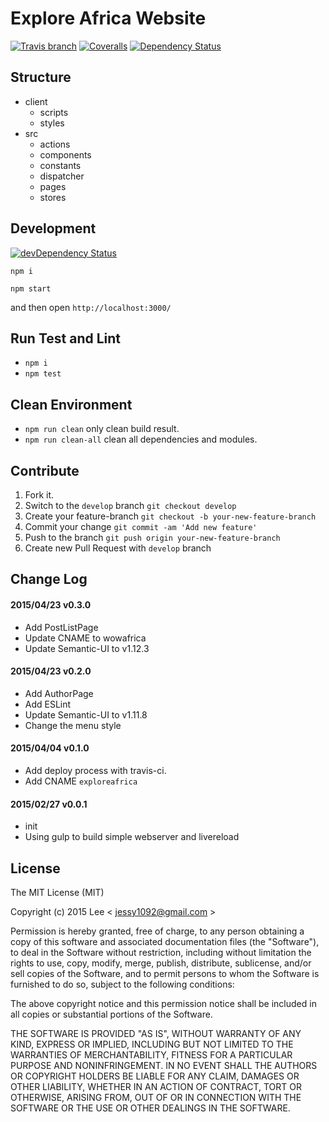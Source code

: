 Explore Africa Website
=============
[![Travis branch][travis-ci-img]][travis-ci-url] [![Coveralls][coveralls-img]][coveralls-url] [![Dependency Status][david-dm-image]][david-dm-url]

## Structure

- client
  + scripts
  + styles
- src
  + actions
  + components
  + constants
  + dispatcher
  + pages
  + stores

## Development
[![devDependency Status][david-dm-dev-image]][david-dm-dev-url]

`npm i`

`npm start`

and then open `http://localhost:3000/`

## Run Test and Lint

- `npm i`
- `npm test`

## Clean Environment

- `npm run clean` only clean build result.
- `npm run clean-all` clean all dependencies and modules.

## Contribute

1. Fork it.
2. Switch to the `develop` branch `git checkout develop`
3. Create your feature-branch `git checkout -b your-new-feature-branch`
4. Commit your change `git commit -am 'Add new feature'`
5. Push to the branch `git push origin your-new-feature-branch`
6. Create new Pull Request with `develop` branch

## Change Log

#### 2015/04/23 v0.3.0
- Add PostListPage
- Update CNAME to wowafrica
- Update Semantic-UI to v1.12.3

#### 2015/04/23 v0.2.0
- Add AuthorPage
- Add ESLint
- Update Semantic-UI to v1.11.8
- Change the menu style

#### 2015/04/04 v0.1.0
- Add deploy process with travis-ci.
- Add CNAME `exploreafrica`

#### 2015/02/27 v0.0.1
- init
- Using gulp to build simple webserver and livereload

## License

The MIT License (MIT)

Copyright (c) 2015 Lee  < jessy1092@gmail.com >

Permission is hereby granted, free of charge, to any person obtaining a copy of
this software and associated documentation files (the "Software"), to deal in
the Software without restriction, including without limitation the rights to
use, copy, modify, merge, publish, distribute, sublicense, and/or sell copies of
the Software, and to permit persons to whom the Software is furnished to do so,
subject to the following conditions:

The above copyright notice and this permission notice shall be included in all
copies or substantial portions of the Software.

THE SOFTWARE IS PROVIDED "AS IS", WITHOUT WARRANTY OF ANY KIND, EXPRESS OR
IMPLIED, INCLUDING BUT NOT LIMITED TO THE WARRANTIES OF MERCHANTABILITY, FITNESS
FOR A PARTICULAR PURPOSE AND NONINFRINGEMENT. IN NO EVENT SHALL THE AUTHORS OR
COPYRIGHT HOLDERS BE LIABLE FOR ANY CLAIM, DAMAGES OR OTHER LIABILITY, WHETHER
IN AN ACTION OF CONTRACT, TORT OR OTHERWISE, ARISING FROM, OUT OF OR IN
CONNECTION WITH THE SOFTWARE OR THE USE OR OTHER DEALINGS IN THE SOFTWARE.

[travis-ci-img]: https://img.shields.io/travis/jessy1092/explore-africa/develop.svg?style=flat-square
[travis-ci-url]: https://travis-ci.org/jessy1092/explore-africa

[david-dm-image]: https://img.shields.io/david/jessy1092/explore-africa.svg?style=flat-square
[david-dm-url]: https://david-dm.org/jessy1092/explore-africa
[david-dm-dev-image]: https://img.shields.io/david/dev/jessy1092/explore-africa.svg?style=flat-square
[david-dm-dev-url]: https://david-dm.org/jessy1092/explore-africa#info=devDependencies

[coveralls-img]: https://img.shields.io/coveralls/jessy1092/explore-africa.svg?style=flat-square
[coveralls-url]: https://coveralls.io/github/jessy1092/explore-africa
